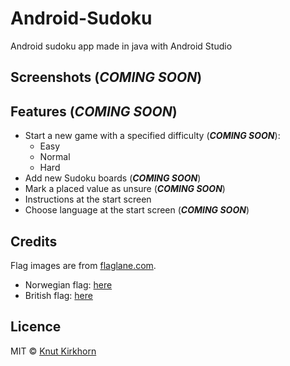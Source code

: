 # Android-Sudoku
Android sudoku app made in java with Android Studio

## Screenshots (***COMING SOON***)
## Features (***COMING SOON***)
  - Start a new game with a specified difficulty (***COMING SOON***):
    * Easy
    * Normal
    * Hard
  - Add new Sudoku boards (***COMING SOON***)
  - Mark a placed value as unsure (***COMING SOON***)
  - Instructions at the start screen
  - Choose language at the start screen (***COMING SOON***)

## Credits
Flag images are from [flaglane.com](http://flaglane.com/).
  - Norwegian flag: [here](http://flaglane.com/download/norwegian-flag/norwegian-flag-small.png)
  - British flag: [here](http://flaglane.com/download/british-flag/british-flag-small.png)

## Licence
MIT © [Knut Kirkhorn](LICENSE)
